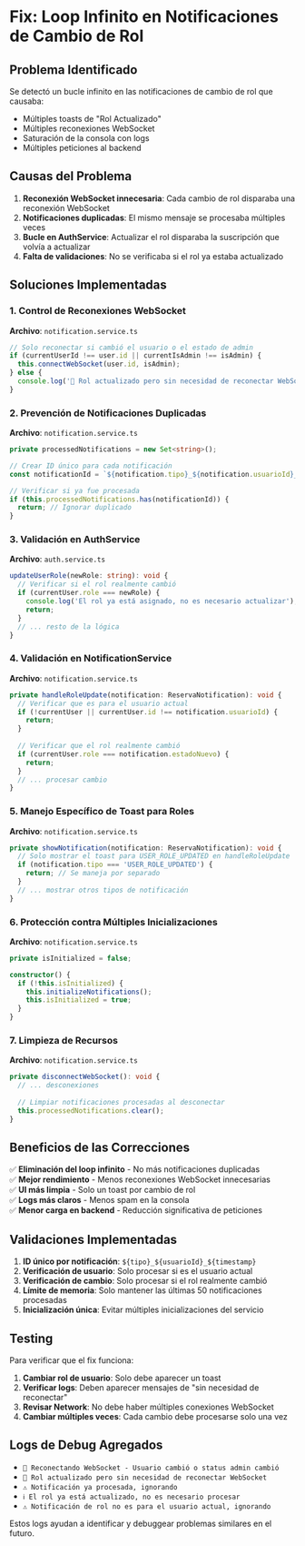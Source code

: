 # Fix: Loop Infinito en Notificaciones de Cambio de Rol

## Problema Identificado

Se detectó un bucle infinito en las notificaciones de cambio de rol que causaba:
- Múltiples toasts de "Rol Actualizado" 
- Múltiples reconexiones WebSocket
- Saturación de la consola con logs
- Múltiples peticiones al backend

## Causas del Problema

1. **Reconexión WebSocket innecesaria**: Cada cambio de rol disparaba una reconexión WebSocket
2. **Notificaciones duplicadas**: El mismo mensaje se procesaba múltiples veces
3. **Bucle en AuthService**: Actualizar el rol disparaba la suscripción que volvía a actualizar
4. **Falta de validaciones**: No se verificaba si el rol ya estaba actualizado

## Soluciones Implementadas

### 1. Control de Reconexiones WebSocket
**Archivo**: `notification.service.ts`
```typescript
// Solo reconectar si cambió el usuario o el estado de admin
if (currentUserId !== user.id || currentIsAdmin !== isAdmin) {
  this.connectWebSocket(user.id, isAdmin);
} else {
  console.log('👤 Rol actualizado pero sin necesidad de reconectar WebSocket');
}
```

### 2. Prevención de Notificaciones Duplicadas
**Archivo**: `notification.service.ts`
```typescript
private processedNotifications = new Set<string>();

// Crear ID único para cada notificación
const notificationId = `${notification.tipo}_${notification.usuarioId}_${notification.timestamp}`;

// Verificar si ya fue procesada
if (this.processedNotifications.has(notificationId)) {
  return; // Ignorar duplicado
}
```

### 3. Validación en AuthService
**Archivo**: `auth.service.ts`
```typescript
updateUserRole(newRole: string): void {
  // Verificar si el rol realmente cambió
  if (currentUser.role === newRole) {
    console.log('El rol ya está asignado, no es necesario actualizar');
    return;
  }
  // ... resto de la lógica
}
```

### 4. Validación en NotificationService
**Archivo**: `notification.service.ts`
```typescript
private handleRoleUpdate(notification: ReservaNotification): void {
  // Verificar que es para el usuario actual
  if (!currentUser || currentUser.id !== notification.usuarioId) {
    return;
  }
  
  // Verificar que el rol realmente cambió
  if (currentUser.role === notification.estadoNuevo) {
    return;
  }
  // ... procesar cambio
}
```

### 5. Manejo Específico de Toast para Roles
**Archivo**: `notification.service.ts`
```typescript
private showNotification(notification: ReservaNotification): void {
  // Solo mostrar el toast para USER_ROLE_UPDATED en handleRoleUpdate
  if (notification.tipo === 'USER_ROLE_UPDATED') {
    return; // Se maneja por separado
  }
  // ... mostrar otros tipos de notificación
}
```

### 6. Protección contra Múltiples Inicializaciones
**Archivo**: `notification.service.ts`
```typescript
private isInitialized = false;

constructor() {
  if (!this.isInitialized) {
    this.initializeNotifications();
    this.isInitialized = true;
  }
}
```

### 7. Limpieza de Recursos
**Archivo**: `notification.service.ts`
```typescript
private disconnectWebSocket(): void {
  // ... desconexiones
  
  // Limpiar notificaciones procesadas al desconectar
  this.processedNotifications.clear();
}
```

## Beneficios de las Correcciones

✅ **Eliminación del loop infinito** - No más notificaciones duplicadas  
✅ **Mejor rendimiento** - Menos reconexiones WebSocket innecesarias  
✅ **UI más limpia** - Solo un toast por cambio de rol  
✅ **Logs más claros** - Menos spam en la consola  
✅ **Menor carga en backend** - Reducción significativa de peticiones  

## Validaciones Implementadas

1. **ID único por notificación**: `${tipo}_${usuarioId}_${timestamp}`
2. **Verificación de usuario**: Solo procesar si es el usuario actual
3. **Verificación de cambio**: Solo procesar si el rol realmente cambió
4. **Límite de memoria**: Solo mantener las últimas 50 notificaciones procesadas
5. **Inicialización única**: Evitar múltiples inicializaciones del servicio

## Testing

Para verificar que el fix funciona:

1. **Cambiar rol de usuario**: Solo debe aparecer un toast
2. **Verificar logs**: Deben aparecer mensajes de "sin necesidad de reconectar"
3. **Revisar Network**: No debe haber múltiples conexiones WebSocket
4. **Cambiar múltiples veces**: Cada cambio debe procesarse solo una vez

## Logs de Debug Agregados

- `🔄 Reconectando WebSocket - Usuario cambió o status admin cambió`
- `👤 Rol actualizado pero sin necesidad de reconectar WebSocket`
- `⚠️ Notificación ya procesada, ignorando`
- `ℹ️ El rol ya está actualizado, no es necesario procesar`
- `⚠️ Notificación de rol no es para el usuario actual, ignorando`

Estos logs ayudan a identificar y debuggear problemas similares en el futuro.
